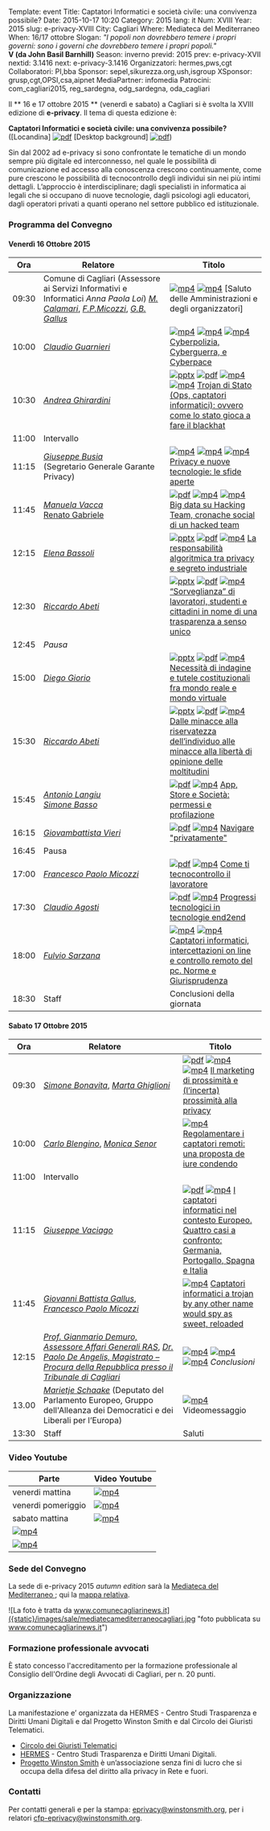 Template: event
Title: Captatori Informatici e società civile: una convivenza possibile?
Date: 2015-10-17 10:20
Category: 2015
lang: it
Num: XVIII
Year: 2015
slug: e-privacy-XVIII
City: Cagliari
Where: Mediateca del Mediterraneo<br/>
When: 16/17 ottobre
Slogan: <i>"I popoli non dovrebbero temere i propri governi: sono i governi che dovrebbero temere i propri popoli."</i><br/><b>V (da John Basil Barnhill)</b>
Season: inverno
previd: 2015
prev: e-privacy-XVII
nextid: 3.1416
next: e-privacy-3.1416
Organizzatori: hermes,pws,cgt
Collaboratori: PI,bba
Sponsor: sepel,sikurezza.org,ush,isgroup
XSponsor: grusp,cgt,OPSI,csa,aipnet
MediaPartner: infomedia
Patrocini: com_cagliari2015, reg_sardegna, odg_sardegna, oda_cagliari


Il ** 16 e 17 ottobre 2015 ** (venerdì e sabato) a Cagliari si è
svolta la XVIII edizione di **e-privacy**. Il tema di questa edizione
è:

**Captatori Informatici e società civile: una convivenza possibile?** ([Locandina] [![pdf](/images/icon/presentation.png)](http://urna.winstonsmith.org/materiali/2015we/atti/ep2015we_locandina_convegno.pdf) [Desktop background] [![pdf](/images/icon/presentation.png)](http://urna.winstonsmith.org/materiali/2015we/atti/ep2015we_locandina_bundestrojaner.pdf))


Sin dal 2002 ad e-privacy si sono confrontate le tematiche di un mondo sempre più digitale ed interconnesso, nel quale le possibilità di comunicazione ed accesso alla conoscenza crescono continuamente, come pure crescono le possibilità di tecnocontrollo degli individui sin nei più intimi dettagli. L’approccio è interdisciplinare; dagli specialisti in informatica ai legali che si occupano di nuove tecnologie, dagli psicologi agli educatori, dagli operatori privati a quanti operano nel settore pubblico ed istituzionale.


### <a name="programma"></a>Programma del Convegno

#### <a name="gi"></a>Venerdì 16 Ottobre 2015

  **Ora** | &nbsp;&nbsp;&nbsp;&nbsp;&nbsp;&nbsp;&nbsp;&nbsp;&nbsp;&nbsp;&nbsp;&nbsp;**Relatore**&nbsp;&nbsp;&nbsp;&nbsp;&nbsp;&nbsp;&nbsp;&nbsp;&nbsp;&nbsp;&nbsp;&nbsp;&nbsp;&nbsp;&nbsp;&nbsp; | **Titolo** |
  ------- | ------- | ------- |
09:30 | Comune di Cagliari (Assessore ai Servizi Informativi e Informatici _Anna Paola Loi_) [_M. Calamari_](/e-privacy-XVIII-relatori.html#calamari), [_F.P.Micozzi_](/e-privacy-XVIII-relatori.html#micozzi), [_G.B. Gallus_](/e-privacy-XVIII-relatori.html#gallus) | [![mp4](/images/icon/video.png)](http://urna.winstonsmith.org/materiali/2015we/video/ep2015we_00_saluti_Gallus_Micozzi_Loi_Calamari.avi)  [![mp4](/images/icon/video.png)](http://urna.winstonsmith.org/materiali/2015we/video/ep2015we_00_Marietje_Schaake.avi)  [Saluto delle Amministrazioni e degli organizzatori] |
10:00  | [_Claudio Guarnieri_](/e-privacy-XVIII-relatori.html#guarnieri) | [![mp4](/images/icon/video.png)](http://urna.winstonsmith.org/materiali/2015we/video/ep2015we_01_Guarneri_Cyberpolizia_Cyberguerra_e_Cyberpace.avi)  [![mp4](/images/icon/qa.png)](http://urna.winstonsmith.org/materiali/2015we/video/ep2015we_01_Guarneri_Cyberpolizia_Cyberguerra_e_Cyberpace_QandA_1.avi) [![mp4](/images/icon/qa.png)](http://urna.winstonsmith.org/materiali/2015we/video/ep2015we_01_Guarneri_Cyberpolizia_Cyberguerra_e_Cyberpace_QandA_2.avi)  [Cyberpolizia, Cyberguerra, e Cyberpace](/e-privacy-XVIII-interventi.html#guarnieri) |
10:30  | [_Andrea Ghirardini_](/e-privacy-XVIII-relatori.html#ghilardini) | [![pptx](/images/icon/presentation-ppt.png)](http://urna.winstonsmith.org/materiali/2015we/atti/ep2015we_02_Ghirardini_trojan_di_stato.pptx) [![pdf](/images/icon/presentation.png)](http://urna.winstonsmith.org/materiali/2015we/atti/ep2015we_02_Ghirardini_trojan_di_stato.pdf) [![mp4](/images/icon/video.png)](http://urna.winstonsmith.org/materiali/2015we/video/ep2015we_02_Ghirardini_trojan_di_stato.avi)  [![mp4](/images/icon/qa.png)](http://urna.winstonsmith.org/materiali/2015we/video/ep2015we_02_Ghirardini_trojan_di_stato_QandA.avi)  [Trojan di Stato (Ops, captatori informatici): ovvero come lo stato gioca a fare il blackhat](/e-privacy-XVIII-interventi.html#ghilardini) |
11:00 | Intervallo	|
11:15 | [_Giuseppe Busia_](/e-privacy-XVIII-relatori.html#busia)<br>(Segretario Generale Garante Privacy) | [![mp4](/images/icon/video.png)](http://urna.winstonsmith.org/materiali/2015we/video/ep2015we_03_Busia_privacy_e_nuove_tecnologie_le_sfide_aperte.avi)  [![mp4](/images/icon/qa.png)](http://urna.winstonsmith.org/materiali/2015we/video/ep2015we_03_Busia_privacy_e_nuove_tecnologie_le_sfide_aperte_QandA_1.avi) [![mp4](/images/icon/qa.png)](http://urna.winstonsmith.org/materiali/2015we/video/ep2015we_03_Busia_privacy_e_nuove_tecnologie_le_sfide_aperte_QandA_2.avi) [Privacy e nuove tecnologie: le sfide aperte](/e-privacy-XVIII-interventi.html#busia) |
11:45 | [_Manuela Vacca_](/e-privacy-XVIII-relatori.html#vacca) <br/> [Renato Gabriele](/e-privacy-XVIII-relatori.html#gabriele) | [![pdf](/images/icon/presentation.png)](http://urna.winstonsmith.org/materiali/2015we/atti/ep2015we_04_Vacca_Gabriele_big_data_su_hacked_team.pdf) [![mp4](/images/icon/video.png)](http://urna.winstonsmith.org/materiali/2015we/video/ep2015we_04_Vacca_big_data_su_Hacking_Team_1.avi)  [![mp4](/images/icon/qa.png)](http://urna.winstonsmith.org/materiali/2015we/video/ep2015we_04_Vacca_big_data_su_Hacking_Team_2_e_QandA.avi)  [Big data su Hacking Team, cronache social di un hacked team](/e-privacy-XVIII-interventi.html#vacca) |
12:15 | [_Elena Bassoli_](/e-privacy-XVIII-relatori.html#bassoli) | [![pptx](/images/icon/presentation-ppt.png)](http://urna.winstonsmith.org/materiali/2015we/atti/ep2015we_05_Bassoli_teoria_responsabilita_algoritmica_globale.ppt) [![pdf](/images/icon/presentation.png)](http://urna.winstonsmith.org/materiali/2015we/atti/ep2015we_05_Bassoli_teoria_responsabilita_algoritmica_globale.pdf) [![mp4](/images/icon/video.png)](http://urna.winstonsmith.org/materiali/2015we/video/ep2015we_05_Bassoli_responsabilita_algoritmica.avi)   [La responsabilità algoritmica tra privacy e segreto industriale](/e-privacy-XVIII-interventi.html#bassoli) |
12:30 | [_Riccardo Abeti_](/e-privacy-XVIII-relatori.html#abeti) | [![pptx](/images/icon/presentation-ppt.png)](http://urna.winstonsmith.org/materiali/2015we/atti/ep2015we_06_Abeti_sorveglianza_lavoratori.pptx) [![pdf](/images/icon/presentation.png)](http://urna.winstonsmith.org/materiali/2015we/atti/ep2015we_06_Abeti_sorveglianza_lavoratori.pdf) [![mp4](/images/icon/video.png)](http://urna.winstonsmith.org/materiali/2015we/video/ep2015we_06_Abeti__sorveglianza_lavoratori_studenti_e_cittadini.avi)  [“Sorveglianza” di lavoratori, studenti e cittadini in nome di una trasparenza a senso unico](/e-privacy-XVIII-interventi.html#abeti1) |
12:45 | *Pausa* | |
15:00 |	[_Diego Giorio_](/e-privacy-XVIII-relatori.html#giorio) | [![pptx](/images/icon/presentation-ppt.png)](http://urna.winstonsmith.org/materiali/2015we/atti/ep2015we_07_Giorio_necessita_di_indagine_e_tutele_costituzionali.pptx) [![pdf](/images/icon/presentation.png)](http://urna.winstonsmith.org/materiali/2015we/atti/ep2015we_07_Giorio_necessita_di_indagine_e_tutele_costituzionali.pdf) [![mp4](/images/icon/video.png)](http://urna.winstonsmith.org/materiali/2015we/video/ep2015we_07_Giorio_necessita_indagine_e_tutele_costituzionali.avi) [Necessità di indagine e tutele costituzionali fra mondo reale e mondo virtuale](/e-privacy-XVIII-interventi.html#giorio) |
15:30 |	[_Riccardo Abeti_](/e-privacy-XVIII-relatori.html#abeti) | [![pptx](/images/icon/presentation-ppt.png)](http://urna.winstonsmith.org/materiali/2015we/atti/ep2015we_08_Abeti_minacce_riservatezza_individuo.pptx) [![pdf](/images/icon/presentation.png)](http://urna.winstonsmith.org/materiali/2015we/atti/ep2015we_08_Abeti_minacce_riservatezza_individuo.pdf) [![mp4](/images/icon/video.png)](http://urna.winstonsmith.org/materiali/2015we/video/ep2015we_08_Abeti_minacce_riservatezza_individuo.avi) [Dalle minacce alla riservatezza dell’individuo alle minacce alla libertà di opinione delle moltitudini](/e-privacy-XVIII-interventi.html#abeti2) |
15:45 |	[_Antonio Langiu_](/e-privacy-XVIII-relatori.html#langiu) <br/> [_Simone Basso_](/e-privacy-XVIII-relatori.html#basso)  |  [![pdf](/images/icon/presentation.png)](http://urna.winstonsmith.org/materiali/2015we/atti/ep2015we_09_Langiu_apps_store_profilazione.pdf) [![mp4](/images/icon/video.png)](http://urna.winstonsmith.org/materiali/2015we/video/ep2015we_09_Langiu_app_store_e_societa.avi) [App, Store e Società: permessi e profilazione](/e-privacy-XVIII-interventi.html#langiu) |
16:15 | [_Giovambattista Vieri_](/e-privacy-XVIII-relatori.html#vieri) |  [![pdf](/images/icon/presentation.png)](http://urna.winstonsmith.org/materiali/2015we/atti/ep2015we_10_Vieri_navigare_privatamente.pdf) [![mp4](/images/icon/video.png)](http://urna.winstonsmith.org/materiali/2015we/video/ep2015we_10_Vieri_navigare_privatamente.avi) 	[Navigare "privatamente"](/e-privacy-XVIII-interventi.html#vieri) |
16:45 | Pausa ||
17:00 |	[_Francesco Paolo Micozzi_](/e-privacy-XVIII-relatori.html#micozzi) | [![pdf](/images/icon/presentation.png)](http://urna.winstonsmith.org/materiali/2015we/atti/ep2015we_11_Micozzi_come_ti_tecnocontrollo_il_lavoratore.pdf) [![mp4](/images/icon/video.png)](http://urna.winstonsmith.org/materiali/2015we/video/ep2015we_11_Micozzi_come_ti_tecnocontrollo_il_lavoratore.avi) [Come ti tecnocontrollo il lavoratore](/e-privacy-XVIII-interventi.html#micozzi) |
17:30 |	[_Claudio Agosti_](/e-privacy-XVIII-relatori.html#agosti) | [![pdf](/images/icon/presentation.png)](http://urna.winstonsmith.org/materiali/2015we/atti/ep2015we_12_Agosti_IPFS_interplanetary_file_system.pdf) [![mp4](/images/icon/video.png)](http://urna.winstonsmith.org/materiali/2015we/video/ep2015we_12_Agosti_progressi_tecnologie_end2end_interplanetary_file_system.avi) [Progressi tecnologici in tecnologie end2end](/e-privacy-XVIII-interventi.html#agosti) |
18:00 |	[_Fulvio Sarzana_](/e-privacy-XVIII-relatori.html#sarzana) | [![mp4](/images/icon/video.png)](http://urna.winstonsmith.org/materiali/2015we/video/ep2015we_13_Sarzana_captatori_informatici_norme_e_giurisprudenza.avi)  [![mp4](/images/icon/qa.png)](http://urna.winstonsmith.org/materiali/2015we/video/ep2015we_13_Sarzana_captatori_informatici_norme_e_giurisprudenza_QandA.avi)  [Captatori informatici, intercettazioni on line e controllo remoto del pc. Norme e Giurisprudenza](/e-privacy-XVIII-interventi.html#sarzana) |
18:30 |	Staff |	Conclusioni della giornata

#### <a name="ve"></a>Sabato 17 Ottobre 2015

  **Ora** | &nbsp;&nbsp;&nbsp;&nbsp;&nbsp;&nbsp;&nbsp;&nbsp;&nbsp;&nbsp;&nbsp;&nbsp;&nbsp;&nbsp;&nbsp;&nbsp;&nbsp;&nbsp;**Relatore**&nbsp;&nbsp;&nbsp;&nbsp;&nbsp;&nbsp;&nbsp;&nbsp;&nbsp;&nbsp;&nbsp;&nbsp;&nbsp;&nbsp;&nbsp;&nbsp;&nbsp;&nbsp;&nbsp;&nbsp;&nbsp;&nbsp; | **Titolo** |
  ------- | ------- | ------- |
09:30	|	[_Simone Bonavita_](/e-privacy-XVIII-relatori.html#bonavita), [_Marta Ghiglioni_](/e-privacy-XVIII-relatori.html#ghiglioni)	|	[![pdf](/images/icon/presentation.png)](http://urna.winstonsmith.org/materiali/2015we/atti/ep2015we_14_Ghiglioni_marketing_di_prossimita.pdf) [![mp4](/images/icon/video.png)](http://urna.winstonsmith.org/materiali/2015we/video/ep2015we_14_Ghiglioni_marketing_di_prossimita.avi)  [![mp4](/images/icon/qa.png)](http://urna.winstonsmith.org/materiali/2015we/video/ep2015we_14_Ghiglioni_marketing_di_prossimita_QandA.avi) [Il marketing di prossimità e (l’incerta) prossimità alla privacy](/e-privacy-XVIII-interventi.html#ghiglioni) |
10:00	|	[_Carlo Blengino_](/e-privacy-XVIII-relatori.html#blengino), [_Monica Senor_](/e-privacy-XVIII-relatori.html#senor)	| [![mp4](/images/icon/video.png)](http://urna.winstonsmith.org/materiali/2015we/video/ep2015we_16_dibattito_Blengino_regolamentare_i_captatori_remoti.avi) [Regolamentare i captatori remoti: una proposta de iure condendo](/e-privacy-XVIII-interventi.html#blengino) |
11:00	|	Intervallo ||
11:15	|	[_Giuseppe Vaciago_](/e-privacy-XVIII-relatori.html#vaciago)	|	[![pdf](/images/icon/presentation.png)](http://urna.winstonsmith.org/materiali/2015we/atti/ep2015we_16_Vaciago_captatori_in_Europa_4_casi_a_confronto.pdf)  [![mp4](/images/icon/video.png)](http://urna.winstonsmith.org/materiali/2015we/video/ep2015we_16_17_dibattito_Senor_regolamentare_i_captatori_remoti_Vaciago_captatori_nel_contesto_europeo.avi) [I captatori informatici nel contesto Europeo. Quattro casi a confronto: Germania, Portogallo, Spagna e Italia](/e-privacy-XVIII-interventi.html#vaciago) |
11:45	|	[_Giovanni Battista Gallus_](/e-privacy-XVIII-relatori.html#gallus), [_Francesco Paolo Micozzi_](/e-privacy-XVIII-relatori.html#micozzi)	|	[![mp4](/images/icon/video.png)](http://urna.winstonsmith.org/materiali/2015we/video/ep2015we_15_dibattito_Micozzi_captatori_informatici_trojan_by_other_name_reloaded.avi) [Captatori informatici a trojan by any other name would spy as sweet, reloaded](/e-privacy-XVIII-interventi.html#gallus) |
12:15	|	[_Prof. Gianmario Demuro, Assessore Affari Generali RAS_](/e-privacy-XVIII-relatori.html#demuro), [_Dr. Paolo De Angelis, Magistrato – Procura della Repubblica presso il Tribunale di Cagliari_](/e-privacy-XVIII-relatori.html#deangelis)	| [![mp4](/images/icon/video.png)](http://urna.winstonsmith.org/materiali/2015we/video/ep2015we_dibattito_seconda_parte_3_QandA_Demuro_DeAngelis.avi)	[![mp4](/images/icon/video.png)](http://urna.winstonsmith.org/materiali/2015we/video/ep2015we_dibattito_seconda_parte_4_Demauro_DeAngelis.avi)	[![mp4](/images/icon/video.png)](http://urna.winstonsmith.org/materiali/2015we/video/ep2015we_dibattito_seconda_parte_5_Demauro_DeAngelis.avi)	*Conclusioni* |
13.00   |   [_Marietje Schaake_](http://www.europarl.europa.eu/meps/fr/96945/MARIETJE_SCHAAKE_home.html)  (Deputato del Parlamento Europeo, Gruppo dell'Alleanza dei  Democratici e dei Liberali per l’Europa) |  [![mp4](/images/icon/video.png)](http://urna.winstonsmith.org/materiali/2015we/atti/ep2015we_19_Mep_Schaake_message_to_e-privacy15we.mp4) Videomessaggio
13:30	|	Staff	|	Saluti |



### Video Youtube


Parte | Video Youtube |
---- | ----- |
venerdi mattina | [![mp4](/images/icon/youtube.png)](https://www.youtube.com/watch?v=N0NtjTZE-1k)  |
venerdi pomeriggio | [![mp4](/images/icon/youtube.png)](https://www.youtube.com/watch?v=uH1XX5PL9dw) |
sabato mattina | [![mp4](/images/icon/youtube.png)](https://www.youtube.com/watch?v=_GOldgk5dOg ) |
| [![mp4](/images/icon/youtube.png)](https://www.youtube.com/watch?v=PLCZA0kcsS4) |
| [![mp4](/images/icon/youtube.png)](https://www.youtube.com/watch?v=HKUU1KWq444) |

### Sede del Convegno

La sede di e-privacy 2015 _autumn edition_ sarà la [ Mediateca del Mediterraneo ](http://www.comune.cagliari.it/portale/it/scheda_sito.page?contentId=SIT662); qui la [mappa relativa](http://www.openstreetmap.org/node/1582425200).

![La foto è tratta da www.comunecagliarinews.it]({static}/images/sale/mediatecamediterraneocagliari.jpg
 "foto pubblicata su www.comunecagliarinews.it")

### Formazione professionale avvocati

È stato concesso l'accreditamento per la formazione professionale al
Consiglio dell'Ordine degli Avvocati di Cagliari, per n. 20 punti.


### Organizzazione

La manifestazione e’ organizzata da HERMES - Centro Studi Trasparenza
e Diritti Umani Digitali e dal Progetto Winston Smith e dal Circolo dei
Giuristi Telematici.

 - [Circolo dei Giuristi Telematici](http://www.giuristitelematici.it/)
 - [HERMES](http://logioshermes.org/) \- Centro Studi Trasparenza e Diritti Umani Digitali.
 - [Progetto Winston Smith](http://pws.winstonsmith.org/) è un’associazione senza fini di lucro che si occupa della difesa del diritto alla privacy in Rete e fuori.


### Contatti

Per contatti generali e per la stampa: [eprivacy@winstonsmith.org](mailto:eprivacy@winstonsmith.org), per i relatori [cfp-eprivacy@winstonsmith.org](mailto:cfp-eprivacy@winstonsmith.org).
